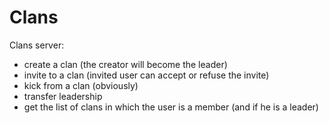 # Clans

Clans server:

- create a clan (the creator will become the leader)
- invite to a clan (invited user can accept or refuse the invite)
- kick from a clan (obviously)
- transfer leadership
- get the list of clans in which the user is a member (and if he is a leader)

